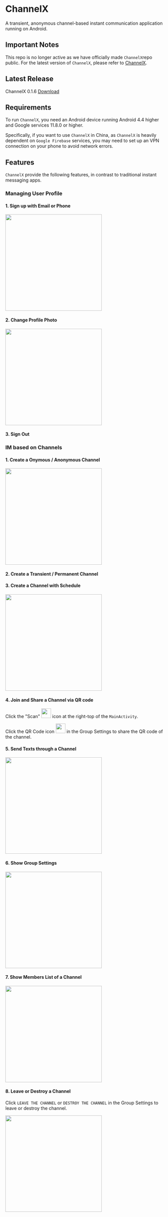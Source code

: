 # ChannelX

A transient, anonymous channel-based instant communication application running on Android.

## Important Notes

This repo is no longer active as we have officially made `ChannelX`repo public. For the latest version of `ChannelX`, please refer to [ChannelX](https://github.com/daidahao/ChannelX).

## Latest Release

ChannelX 0.1.6 [Download](https://github.com/daidahao/ChannelX-Pre-Release/releases/download/v0.1.6/channelx-0.1.6.apk)

## Requirements

To run `ChannelX`, you need an Android device running Android 4.4 higher and Google services 11.8.0 or higher.

Specifically, if you want to use `ChannelX` in China, as `ChannelX` is heavily dependent on `Google Firebase` services, you may need to set up an VPN connection on your phone to avoid network errors.

## Features

`ChannelX` provide the following features, in contrast to traditional instant messaging apps.

### Managing User Profile

#### 1. Sign up with Email or Phone

<img src="image/signup.png" width="300px"/>

#### 2. Change Profile Photo

<img src="image/profile.png" width="300px"/>

#### 3. Sign Out

### IM based on Channels

#### 1. Create a Onymous / Anonymous Channel

<img src="image/anonymous.png" width="300px"/>

#### 2. Create a Transient / Permanent Channel
#### 3. Create a Channel with Schedule

<img src="image/transient.png" width="300px"/>

#### 4. Join and Share a Channel via QR code

Click the "Scan" <img src="image/scan.png" width="30px"/> icon at the right-top of the `MainActivity`.

Click the QR Code icon <img src="image/qr.png" width="30px"/>  in the Group Settings to share the QR code of the channel.

#### 5. Send Texts through a Channel

<img src="image/text.png" width="300px"/>

#### 6. Show Group Settings

<img src="image/group-settings.png" width="300px"/>

#### 7. Show Members List of a Channel

<img src="image/members.png" width="300px"/>

#### 8. Leave or Destroy a Channel

Click `LEAVE THE CHANNEL` or `DESTROY THE CHANNEL` in the Group Settings to leave or destroy the channel.

<img src="image/group-settings-2.png" width="300px"/>
